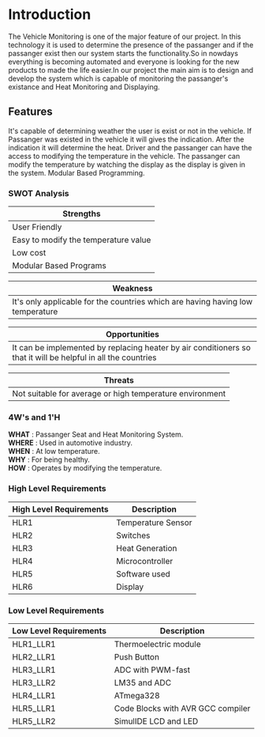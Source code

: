 
# Introduction

The Vehicle Monitoring is one of the major feature of our project. In this technology it is used to determine the presence of the passanger and if the passanger exist then our system starts the functionality.So in nowdays everything is becoming automated and everyone is looking for the new products to made the life easier.In our project the main aim is to design and develop the system which is capable of monitoring the passanger's existance and Heat Monitoring and Displaying.

## Features

It's capable of determining weather the user is exist or not in the vehicle. If Passanger was existed in the vehicle it will gives the indication. After the indication it will determine the heat. Driver and the passanger can have the access to modifying the temperature in the vehicle. The passanger can modify the temperature by watching the display as the display is given in the system. Modular Based Programming.

### SWOT Analysis

|  Strengths   |
| ------------- |
| User Friendly | 
| Easy to modify the temperature value| 
| Low cost|  
| Modular Based Programs|

|  Weakness  |
| ---------- |
| It's only applicable for the countries which are having having low temperature |

|  Opportunities   |
| ---------------|
| It can be implemented by replacing heater by air conditioners so that it will be helpful in all the countries |

| Threats |
| ------ |
| Not suitable for average or high temperature environment |

### 4W's and 1'H

**WHAT** : Passanger Seat and Heat Monitoring System.    
**WHERE** : Used in automotive industry.   
**WHEN** : At low temperature.   
**WHY** : For being healthy.   
**HOW** : Operates by modifying the temperature.   

### High Level Requirements

| High Level Requirements      | Description |
| ----------- | ----------- |
| HLR1      | Temperature Sensor  |
| HLR2   | Switches|
| HLR3   | Heat Generation|
| HLR4   | Microcontroller|
| HLR5   | Software used|
| HLR6   | Display|

### Low Level Requirements

| Low Level Requirements      | Description |
| ----------- | ----------- |
| HLR1_LLR1      | Thermoelectric module |
| HLR2_LLR1   | Push Button |
| HLR3_LLR1   | ADC with PWM-fast|
| HLR3_LLR2   |LM35 and ADC |
| HLR4_LLR1   | ATmega328|
| HLR5_LLR1   | Code Blocks with AVR GCC compiler |
| HLR5_LLR2   | SimulIDE LCD and LED |
